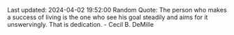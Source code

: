 Last updated: 2024-04-02 19:52:00
Random Quote: The person who makes a success of living is the one who see his goal steadily and aims for it unswervingly. That is dedication. - Cecil B. DeMille